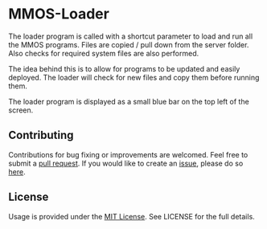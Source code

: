 # MMOS-Loader 

The loader program is called with a shortcut parameter to load and run all the MMOS programs. Files are copied / pull down from the server folder. Also checks for required system files are also performed.

The idea behind this is to allow for programs to be updated and easily deployed. The loader will check for new files and copy them before running them.

The loader program is displayed as a small blue bar on the top left of the screen.

## Contributing
Contributions for bug fixing or improvements are welcomed. Feel free to submit a <a href="https://github.com/JulesMoorhouse/MMOS/pulls">pull request</a>. If you would like to create an <a href="https://github.com/JulesMoorhouse/MMOS/issues">issue</a>, please do so <a href="https://github.com/JulesMoorhouse/MMOS/issues">here</a>.

## License
Usage is provided under the [MIT License](http://opensource.org/licenses/mit-license.php). See LICENSE for the full details.
